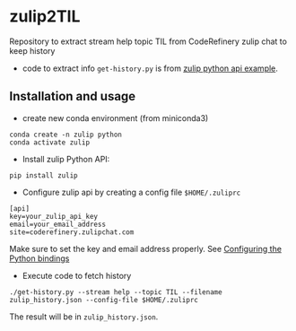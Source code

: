 # zulip2TIL

Repository to extract stream help topic TIL from CodeRefinery zulip chat to keep history

- code to extract info `get-history.py` is from [zulip python api example](https://github.com/zulip/python-zulip-api/commit/26c85bb9ed2b2073eccafc263ea99abc64d982b2#diff-876ba800b4756c48d39d38d4fb37223e2e6f4436f2ea3777b665cef6d6e856b5).


## Installation and usage

- create new conda environment (from miniconda3)

```
conda create -n zulip python 
conda activate zulip
```

- Install zulip Python API:

```
pip install zulip
```

- Configure zulip api by creating a config file `$HOME/.zuliprc`

```
[api]
key=your_zulip_api_key
email=your_email_address
site=coderefinery.zulipchat.com
```
Make sure to set the key and email address properly. See [Configuring the Python bindings](https://zulip.com/api/configuring-python-bindings)

- Execute code to fetch history

```
./get-history.py --stream help --topic TIL --filename zulip_history.json --config-file $HOME/.zuliprc
```

The result will be in `zulip_history.json`.

